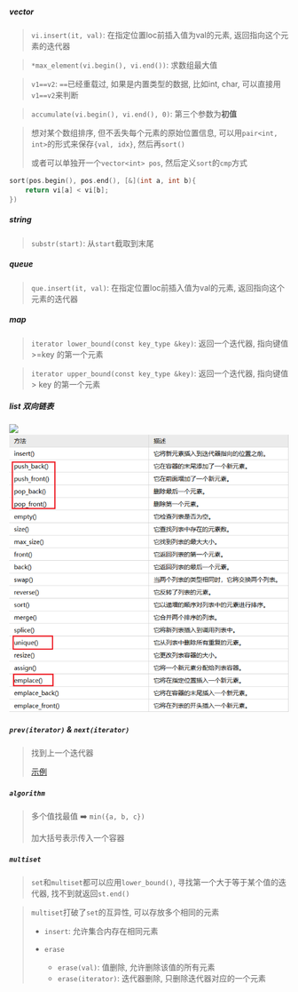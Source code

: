 ##### vector
> `vi.insert(it, val)`: 在指定位置loc前插入值为val的元素, 返回指向这个元素的迭代器

> `*max_element(vi.begin(), vi.end())`: 求数组最大值

> `v1==v2`: `==`已经重载过, 如果是内置类型的数据, 比如int, char, 可以直接用`v1==v2`来判断

> `accumulate(vi.begin(), vi.end(), 0)`: 第三个参数为**初值**

> 想对某个数组排序, 但不丢失每个元素的原始位置信息, 可以用`pair<int, int>`的形式来保存`{val, idx}`, 然后再`sort()`
> 
> 或者可以单独开一个`vector<int> pos`, 然后定义`sort`的`cmp`方式
```CPP
sort(pos.begin(), pos.end(), [&](int a, int b){
    return vi[a] < vi[b];
})
```

##### string
> `substr(start)`: 从`start`截取到末尾


##### queue
> `que.insert(it, val)`: 在指定位置loc前插入值为val的元素, 返回指向这个元素的迭代器


##### map
> `iterator lower_bound(const key_type &key)`: 返回一个迭代器, 指向键值 >=key 的第一个元素

> `iterator upper_bound(const key_type &key)`: 返回一个迭代器, 指向键值 > key 的第一个元素


##### list 双向链表

<img src="https://img2018.cnblogs.com/blog/1169804/201903/1169804-20190310232157215-1540369555.png">

<img src="/appendix/list.png">


##### `prev(iterator)` & `next(iterator)`

> 找到上一个迭代器
> 
> [示例](https://leetcode.cn/problems/design-a-text-editor/solution/lian-biao-mo-ni-pythonjavacgo-by-endless-egw4/)


##### `algorithm`

> 多个值找最值 ➡️ `min({a, b, c})`
>
> 加大括号表示传入一个容器


##### `multiset`

>`set`和`multiset`都可以应用`lower_bound()`, 寻找第一个大于等于某个值的迭代器, 找不到就返回`st.end()`

> `multiset`打破了`set`的互异性, 可以存放多个相同的元素
> 
> - `insert`: 允许集合内存在相同元素
> 
> - `erase`
>   - `erase(val)`: 值删除, 允许删除该值的所有元素
>   - `erase(iterator)`: 迭代器删除, 只删除迭代器对应的一个元素